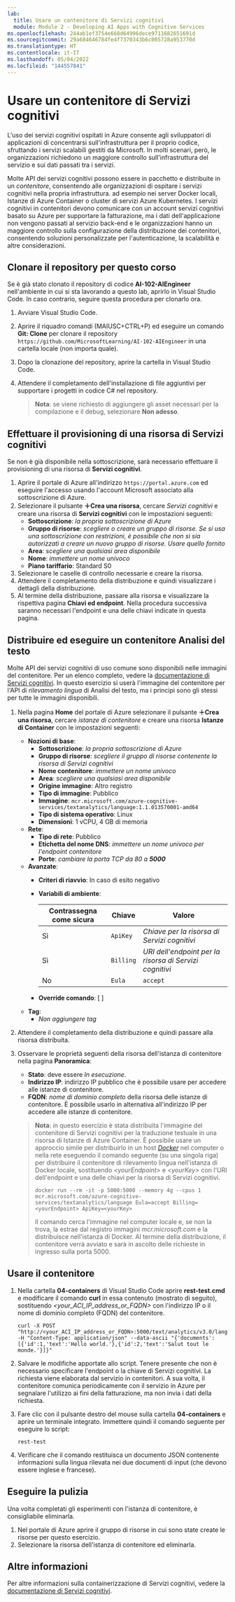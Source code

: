 ```yaml
---
lab:
  title: Usare un contenitore di Servizi cognitivi
  module: Module 2 - Developing AI Apps with Cognitive Services
ms.openlocfilehash: 244ab1ef3754e668d64996dece9711682651691d
ms.sourcegitcommit: 29a684646784fe4f7370343b6c005728a953770d
ms.translationtype: HT
ms.contentlocale: it-IT
ms.lasthandoff: 05/04/2022
ms.locfileid: "144557841"
---
```

# <a name="use-a-cognitive-services-container"></a>Usare un contenitore di Servizi cognitivi

L'uso dei servizi cognitivi ospitati in Azure consente agli sviluppatori di applicazioni di concentrarsi sull'infrastruttura per il proprio codice, sfruttando i servizi scalabili gestiti da Microsoft. In molti scenari, però, le organizzazioni richiedono un maggiore controllo sull'infrastruttura del servizio e sui dati passati tra i servizi.

Molte API dei servizi cognitivi possono essere in pacchetto e distribuite in un *contenitore*, consentendo alle organizzazioni di ospitare i servizi cognitivi nella propria infrastruttura. ad esempio nei server Docker locali, Istanze di Azure Container o cluster di servizi Azure Kubernetes. I servizi cognitivi in contenitori devono comunicare con un account servizi cognitivi basato su Azure per supportare la fatturazione, ma i dati dell'applicazione non vengono passati al servizio back-end e le organizzazioni hanno un maggiore controllo sulla configurazione della distribuzione dei contenitori, consentendo soluzioni personalizzate per l'autenticazione, la scalabilità e altre considerazioni.

## <a name="clone-the-repository-for-this-course"></a>Clonare il repository per questo corso

Se è già stato clonato il repository di codice **AI-102-AIEngineer** nell'ambiente in cui si sta lavorando a questo lab, aprirlo in Visual Studio Code. In caso contrario, seguire questa procedura per clonarlo ora.

1. Avviare Visual Studio Code.
2. Aprire il riquadro comandi (MAIUSC+CTRL+P) ed eseguire un comando **Git: Clone** per clonare il repository `https://github.com/MicrosoftLearning/AI-102-AIEngineer` in una cartella locale (non importa quale).
3. Dopo la clonazione del repository, aprire la cartella in Visual Studio Code.
4. Attendere il completamento dell'installazione di file aggiuntivi per supportare i progetti in codice C# nel repository.

    > **Nota**: se viene richiesto di aggiungere gli asset necessari per la compilazione e il debug, selezionare **Non adesso**.

## <a name="provision-a-cognitive-services-resource"></a>Effettuare il provisioning di una risorsa di Servizi cognitivi

Se non è già disponibile nella sottoscrizione, sarà necessario effettuare il provisioning di una risorsa di **Servizi cognitivi**.

1. Aprire il portale di Azure all'indirizzo `https://portal.azure.com` ed eseguire l'accesso usando l'account Microsoft associato alla sottoscrizione di Azure.
2. Selezionare il pulsante **&#65291;Crea una risorsa**, cercare *Servizi cognitivi* e creare una risorsa di **Servizi cognitivi** con le impostazioni seguenti:
    - **Sottoscrizione**: *la propria sottoscrizione di Azure*
    - **Gruppo di risorse**: *scegliere o creare un gruppo di risorse. Se si usa una sottoscrizione con restrizioni, è possibile che non si sia autorizzati a creare un nuovo gruppo di risorse. Usare quello fornito*
    - **Area**: *scegliere una qualsiasi area disponibile*
    - **Nome**: *immettere un nome univoco*
    - **Piano tariffario**: Standard S0
3. Selezionare le caselle di controllo necessarie e creare la risorsa.
4. Attendere il completamento della distribuzione e quindi visualizzare i dettagli della distribuzione.
5. Al termine della distribuzione, passare alla risorsa e visualizzare la rispettiva pagina **Chiavi ed endpoint**. Nella procedura successiva saranno necessari l'endpoint e una delle chiavi indicate in questa pagina.

## <a name="deploy-and-run-a-text-analytics-container"></a>Distribuire ed eseguire un contenitore Analisi del testo

Molte API dei servizi cognitivi di uso comune sono disponibili nelle immagini del contenitore. Per un elenco completo, vedere la [documentazione di Servizi cognitivi](https://docs.microsoft.com/azure/cognitive-services/cognitive-services-container-support#container-availability-in-azure-cognitive-services). In questo esercizio si userà l'immagine del contenitore per l'API di *rilevamento lingua* di Analisi del testo, ma i principi sono gli stessi per tutte le immagini disponibili.

1. Nella pagina **Home** del portale di Azure selezionare il pulsante **&#65291;Crea una risorsa**, cercare *istanze di contenitore* e creare una risorsa **Istanze di Container** con le impostazioni seguenti:

    - **Nozioni di base**:
        - **Sottoscrizione**: *la propria sottoscrizione di Azure*
        - **Gruppo di risorse**: *scegliere il gruppo di risorse contenente la risorsa di Servizi cognitivi*
        - **Nome contenitore**: *immettere un nome univoco*
        - **Area**: *scegliere una qualsiasi area disponibile*
        - **Origine immagine**: Altro registro
        - **Tipo di immagine**: Pubblico
        - **Immagine**: `mcr.microsoft.com/azure-cognitive-services/textanalytics/language:1.1.013570001-amd64`
        - **Tipo di sistema operativo**: Linux
        - **Dimensioni**: 1 vCPU, 4 GB di memoria
    - **Rete**:
        - **Tipo di rete**: Pubblico
        - **Etichetta del nome DNS**: *immettere un nome univoco per l'endpoint contenitore*
        - **Porte**: *cambiare la porta TCP da 80 a **5000***
    - **Avanzate**:
        - **Criteri di riavvio**: In caso di esito negativo
        - **Variabili di ambiente**:

            | Contrassegna come sicura | Chiave | Valore |
            | -------------- | --- | ----- |
            | Sì | `ApiKey` | *Chiave per la risorsa di Servizi cognitivi* |
            | Sì | `Billing` | *URI dell'endpoint per la risorsa di Servizi cognitivi* |
            | No | `Eula` | `accept` |

        - **Override comando**: [ ]
    - **Tag**:
        - *Non aggiungere tag*

2. Attendere il completamento della distribuzione e quindi passare alla risorsa distribuita.
3. Osservare le proprietà seguenti della risorsa dell'istanza di contenitore nella pagina **Panoramica**:
    - **Stato**: deve essere *In esecuzione*.
    - **Indirizzo IP**: indirizzo IP pubblico che è possibile usare per accedere alle istanze di contenitore.
    - **FQDN**: *nome di dominio completo* della risorsa delle istanze di contenitore. È possibile usarlo in alternativa all'indirizzo IP per accedere alle istanze di contenitore.

    > **Nota**: in questo esercizio è stata distribuita l'immagine del contenitore di Servizi cognitivi per la traduzione testuale in una risorsa di Istanze di Azure Container. È possibile usare un approccio simile per distribuirlo in un host *[Docker](https://www.docker.com/products/docker-desktop)* nel computer o nella rete eseguendo il comando seguente (su una singola riga) per distribuire il contenitore di rilevamento lingua nell'istanza di Docker locale, sostituendo *&lt;yourEndpoint&gt;* e *&lt;yourKey&gt;* con l'URI dell'endpoint e una delle chiavi per la risorsa di Servizi cognitivi.
    >
    > ```
    > docker run --rm -it -p 5000:5000 --memory 4g --cpus 1 mcr.microsoft.com/azure-cognitive-services/textanalytics/language Eula=accept Billing=<yourEndpoint> ApiKey=<yourKey>
    > ```
    >
    > Il comando cerca l'immagine nel computer locale e, se non la trova, la estrae dal registro immagini *mcr.microsoft.com* e la distribuisce nell'istanza di Docker. Al termine della distribuzione, il contenitore verrà avviato e sarà in ascolto delle richieste in ingresso sulla porta 5000.

## <a name="use-the-container"></a>Usare il contenitore

1. Nella cartella **04-containers** di Visual Studio Code aprire **rest-test.cmd** e modificare il comando **curl** in essa contenuto (mostrato di seguito), sostituendo *&lt;your_ACI_IP_address_or_FQDN&gt;* con l'indirizzo IP o il nome di dominio completo (FQDN) del contenitore.

    ```
    curl -X POST "http://<your_ACI_IP_address_or_FQDN>:5000/text/analytics/v3.0/languages?" -H "Content-Type: application/json" --data-ascii "{'documents':[{'id':1,'text':'Hello world.'},{'id':2,'text':'Salut tout le monde.'}]}"
    ```

2. Salvare le modifiche apportate allo script. Tenere presente che non è necessario specificare l'endpoint o la chiave di Servizi cognitivi. La richiesta viene elaborata dal servizio in contenitori. A sua volta, il contenitore comunica periodicamente con il servizio in Azure per segnalare l'utilizzo ai fini della fatturazione, ma non invia i dati della richiesta.
3. Fare clic con il pulsante destro del mouse sulla cartella **04-containers** e aprire un terminale integrato. Immettere quindi il comando seguente per eseguire lo script:

    ```
    rest-test
    ```

4. Verificare che il comando restituisca un documento JSON contenente informazioni sulla lingua rilevata nei due documenti di input (che devono essere inglese e francese).

## <a name="clean-up"></a>Eseguire la pulizia

Una volta completati gli esperimenti con l'istanza di contenitore, è consigliabile eliminarla.

1. Nel portale di Azure aprire il gruppo di risorse in cui sono state create le risorse per questo esercizio.
2. Selezionare la risorsa dell'istanza di contenitore ed eliminarla.

## <a name="more-information"></a>Altre informazioni

Per altre informazioni sulla containerizzazione di Servizi cognitivi, vedere la [documentazione di Servizi cognitivi](https://docs.microsoft.com/azure/cognitive-services/containers/).
